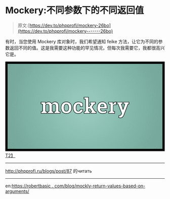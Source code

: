# Mockery:不同参数下的不同返回值

> 原文:[https://dev.to/phpprofi/mockery-26bo](https://dev.to/phpprofi/mockery-------26bo)

有时，当您使用 Mockery 库对象时，我们希望通知 feike 方法，让它为不同的参数返回不同的值。这是我需要这种功能的罕见情况，但每次我需要它，我都很高兴它是。

[![](img/a335cf33778d9e56d3ea54277c7de62c.png)T2】](https://res.cloudinary.com/practicaldev/image/fetch/s--VFKTRBI7--/c_limit%2Cf_auto%2Cfl_progressive%2Cq_auto%2Cw_880/http://phpprofi.ru/resources/img/blogs/12fa3d80-ba45-48b8-a532-4052a01f5612.jpeg)

* * *

http://phpprofi.ru/blogs/post/87 的читать

* * *

en:[https://robertbasic . com/blog/mockly-return-values-based-on-arguments/](https://robertbasic.com/blog/mockery-return-values-based-on-arguments/)